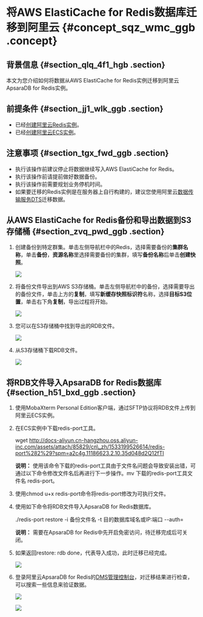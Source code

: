 # 将AWS ElastiCache for Redis数据库迁移到阿里云 {#concept_sqz_wmc_ggb .concept}

## 背景信息 {#section_qlq_4f1_hgb .section}

本文为您介绍如何将数据从AWS ElastiCache for Redis实例迁移到阿里云ApsaraDB for Redis实例。

## 前提条件 {#section_jj1_wlk_ggb .section}

-   已经[创建阿里云Redis实例](https://help.aliyun.com/document_detail/26351.html)。
-   已经[创建阿里云ECS实例](https://help.aliyun.com/document_detail/25424.html)。

## 注意事项 {#section_tgx_fwd_ggb .section}

-   执行该操作前建议停止将数据继续写入AWS ElastiCache for Redis。
-   执行该操作前请提前做好数据备份。
-   执行该操作前需要规划业务停机时间。
-   如果要迁移的Redis实例是在服务器上自行构建的，建议您使用阿里云[数据传输服务DTS](https://help.aliyun.com/document_detail/26592.html)迁移数据。

## 从AWS ElastiCache for Redis备份和导出数据到S3存储桶 {#section_zvq_pwd_ggb .section}

1.  创建备份到特定群集。单击左侧导航栏中的Redis，选择需要备份的**集群名称**，单击**备份**，**资源名称**里选择需要备份的集群，填写**备份名称**后单击**创建快照**。

    ![](http://static-aliyun-doc.oss-cn-hangzhou.aliyuncs.com/assets/img/83060/155659560935338_zh-CN.png)

2.  将备份文件导出到AWS S3存储桶。单击左侧导航栏中的备份，选择需要导出的备份文件，单击上方的**复制**，填写**新缓存快照标识符**名称，选择**目标S3位置**，单击右下角**复制**，导出过程将开始。

    ![](http://static-aliyun-doc.oss-cn-hangzhou.aliyuncs.com/assets/img/83060/155659561035339_zh-CN.png)

3.  您可以在S3存储桶中找到导出的RDB文件。

    ![](http://static-aliyun-doc.oss-cn-hangzhou.aliyuncs.com/assets/img/83060/155659561135448_zh-CN.png)

4.  从S3存储桶下载RDB文件。

    ![](http://static-aliyun-doc.oss-cn-hangzhou.aliyuncs.com/assets/img/83060/155659561135449_zh-CN.png)


## 将RDB文件导入ApsaraDB for Redis数据库 {#section_h51_bxd_ggb .section}

1.  使用MobaXterm Personal Edition客户端，通过SFTP协议将RDB文件上传到阿里云ECS实例。
2.  在ECS实例中下载redis-port工具。

    wget http://docs-aliyun.cn-hangzhou.oss.aliyun-inc.com/assets/attach/85829/cn\_zh/1533199526614/redis-port%282%29?spm=a2c4g.11186623.2.10.35d048d2Q12fTI

    **说明：** 使用该命令下载的redis-port工具由于文件名问题会导致安装出错，可通过以下命令修改文件名后再进行下一步操作。mv 下载的redis-port工具文件名 redis-port。

3.  使用chmod u+x redis-port命令将redis-port修改为可执行文件。
4.  使用如下命令将RDB文件导入ApsaraDB for Redis数据库。

    ./redis-port restore -i 备份文件名 -t 目的数据库域名或IP:端口 --auth=

    **说明：** 需要在ApsaraDB for Redis中先开启免密访问，待迁移完成后可关闭。

5.  如果返回restore: rdb done，代表导入成功，此时迁移已经完成。

    ![](http://static-aliyun-doc.oss-cn-hangzhou.aliyuncs.com/assets/img/83060/155659561135450_zh-CN.png)

6.  登录阿里云ApsaraDB for Redis的[DMS管理控制台](https://dms.console.aliyun.com/#/dms/login)，对迁移结果进行检查，可以搜索一些信息来验证数据。

    ![](http://static-aliyun-doc.oss-cn-hangzhou.aliyuncs.com/assets/img/83060/155659561135451_zh-CN.png)

    ![](http://static-aliyun-doc.oss-cn-hangzhou.aliyuncs.com/assets/img/83060/155659561135496_zh-CN.png)


